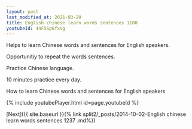```yaml
---
layout: post
last_modified_at: 2021-03-29
title: English chinese learn words sentences 1100 
youtubeId: 4nF5Sp6fxVg
---
```

 
 
Helps to learn Chinese words and sentences for English speakers.

Opportunitiy to repeat the words sentences. 

Practice Chinese language. 
 
10 minutes practice every day. 
 
How to learn Chinese words and sentences for English speakers 
 
{% include youtubePlayer.html id=page.youtubeId %}
 
 
[Next]({{ site.baseurl }}{% link  split2/_posts/2014-10-02-English chinese learn words sentences 1237 .md%})
 
